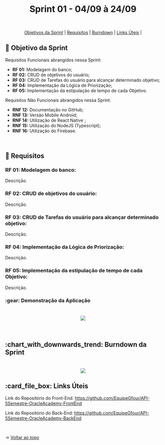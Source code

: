 <p align="center">
<h1 align="center"> Sprint 01 - 04/09 à 24/09 </h1>
<br id="topo">
<p align="center">
    <a href="#Objetivo">Objetivos da Sprint</a>  |  
    <a href="#entregas">Requisitos</a>  |
    <a href="#burndown">Burndown</a>  |
    <a href="#links">Links Úteis</a>  |     
</p>

<span id="Objetivo">
<h2> 🎯 Objetivo da Sprint</h2>
<p>Requisitos Funcionais abrangidos nessa Sprint:</p>

- **RF 01:** Modelagem do banco;
- **RF 02:** CRUD de objetivos do usuário;
- **RF 03:** CRUD de Tarefas do usuário para alcançar determinado objetivo;
- **RF 04:** Implementação da Lógica de Priorização;
- **RF 05:** Implementação da estipulação de tempo de cada Objetivo.

<p>Requisitos Não Funcionais abrangidos nessa Sprint:</p>

- **RNF 12:** Documentação no GitHub;
- **RNF 13:** Versão Mobile Android;
- **RNF 14:** Utilização de React Native ;
- **RNF 15:** Utilização do NodeJS (Typescript);
- **RNF 16:** Utilização do Firebase.

<br>

<span id="entregas">
<h2> 📑 Requisitos</h2>

### RF 01: Modelagem do banco:
Descrição.
<br>

### RF 02: CRUD de objetivos do usuário:
Descrição.
<br>

### RF 03: CRUD de Tarefas do usuário para alcançar determinado objetivo:
Descrição.
<br>

### RF 04: Implementação da Lógica de Priorização:
Descrição.
<br>

### RF 05: Implementação da estipulação de tempo de cada Objetivo:
Descrição.
<br>

<h3>:gear: Demonstração da Aplicação</h3>
<h1 align="center">
<img src = "/img/"></h1>
<br>

<span id="burndown">
<h2>:chart_with_downwards_trend: Burndown da Sprint</h2>


<h1 align="center">
<img src = "/img/burndown"></h1>

<span id="links">
<h2>:card_file_box: Links Úteis</h2>

Link do Repositório do Front-End: https://github.com/EquipeGfour/API-5Semestre-OracleAcademy-FrontEnd

Link do Repositório do Back-End: https://github.com/EquipeGfour/API-5Semestre-OracleAcademy-BackEnd

<br>

 
 → [Voltar ao topo](#topo)
